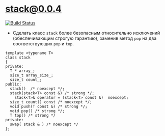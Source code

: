 # stack@0.0.4

[![Build Status](https://travis-ci.org/yanaxgrishkova/stack04.svg?branch=master)](https://travis-ci.org/yanaxgrishkova/stack04)

- Сделать класс `stack` более безопасным относительно исключений (обеспечивающим строгую гарантию), заменив метод `pop` на два соответствующих `pop` и `top`.
```
template <typename T>
class stack
{
private:
  T * array_;
  size_t array_size_;
  size_t count_;
public:
  stack()  /* noexcept */;
  stack(stack<T> const &) /* strong */;
	stack<T>& operator = (stack<T> const &)  noexcept;
  size_t count() const /* noexcept */;
  void push(T const &) /* strong */;
  void pop() /* strong */;
  T top() /* strong */
private:
  swap( stack & ) /* noexcept */
};
```
